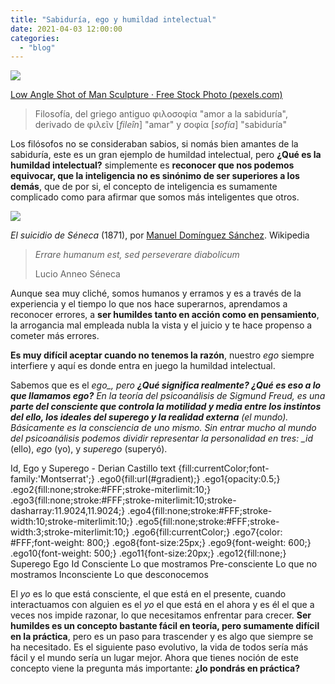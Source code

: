 ```yaml
---
title: "Sabiduría, ego y humildad intelectual"
date: 2021-04-03 12:00:00
categories: 
  - "blog"
---
```


![](images/pexels-photo-4046386-1000x667.jpg)

[Low Angle Shot of Man Sculpture · Free Stock Photo (pexels.com)](https://www.pexels.com/photo/low-angle-shot-of-man-sculpture-4046386/)

> Filosofía, del griego antiguo φιλοσοφία "amor a la sabiduría", derivado de φιλεῖν \[_fileîn_\] "amar" y σοφία \[_sofía_\] "sabiduría"

Los filósofos no se consideraban sabios, si nomás bien amantes de la sabiduría, este es un gran ejemplo de humildad intelectual, pero **¿Qué es la humildad intelectual?** simplemente es **reconocer que nos podemos equivocar, que la inteligencia no es sinónimo de ser superiores a los demás**, que de por si, el concepto de inteligencia es sumamente complicado como para afirmar que somos más inteligentes que otros.

![](images/1024px-Manuel_Dominguez_Sanchez_-_El_suicidio_de_Seneca-1000x599.jpg)

_El suicidio de Séneca_ (1871), por [Manuel Domínguez Sánchez](https://es.wikipedia.org/wiki/Manuel_Dom%C3%ADnguez_S%C3%A1nchez_(pintor)). Wikipedia

> _Errare humanum est, sed perseverare diabolicum_
> 
> Lucio Anneo Séneca

Aunque sea muy cliché, somos humanos y erramos y es a través de la experiencia y el tiempo lo que nos hace superarnos, aprendamos a reconocer errores, a **ser humildes tanto en acción como en pensamiento**, la arrogancia mal empleada nubla la vista y el juicio y te hace propenso a cometer más errores.

**Es muy difícil aceptar cuando no tenemos la razón**, nuestro *ego* siempre interfiere y aquí es donde entra en juego la humildad intelectual.

Sabemos que es el *ego_, pero **¿Qué significa realmente? ¿Qué es eso a lo que llamamos _ego_?** En la teoría del psicoanálisis de Sigmund Freud, es una **parte del consciente que controla la motilidad y media entre los instintos del ello, los ideales del superego y la realidad externa** (el mundo). Básicamente es la consciencia de uno mismo. Sin entrar mucho al mundo del psicoanálisis podemos dividir representar la personalidad en tres: _id* (ello), *ego* (yo), y *superego* (superyó).

Id, Ego y Superego - Derian Castillo text {fill:currentColor;font-family:'Montserrat';} .ego0{fill:url(#gradient);} .ego1{opacity:0.5;} .ego2{fill:none;stroke:#FFF;stroke-miterlimit:10;} .ego3{fill:none;stroke:#FFF;stroke-miterlimit:10;stroke-dasharray:11.9024,11.9024;} .ego4{fill:none;stroke:#FFF;stroke-width:10;stroke-miterlimit:10;} .ego5{fill:none;stroke:#FFF;stroke-width:3;stroke-miterlimit:10;} .ego6{fill:currentColor;} .ego7{color: #FFF;font-weight: 800;} .ego8{font-size:25px;} .ego9{font-weight: 600;} .ego10{font-weight: 500;} .ego11{font-size:20px;} .ego12{fill:none;} Superego Ego Id Consciente Lo que mostramos Pre-consciente Lo que no mostramos Inconsciente Lo que desconocemos

El *yo* es lo que está consciente, el que está en el presente, cuando interactuamos con alguien es el *yo* el que está en el ahora y es él el que a veces nos impide razonar, lo que necesitamos enfrentar para crecer. **Ser humildes es un concepto bastante fácil en teoría, pero sumamente difícil en la práctica**, pero es un paso para trascender y es algo que siempre se ha necesitado. Es el siguiente paso evolutivo, la vida de todos sería más fácil y el mundo sería un lugar mejor. Ahora que tienes noción de este concepto viene la pregunta más importante: **¿lo pondrás en práctica?**
